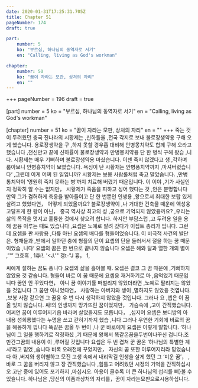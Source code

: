 ```yaml
---
date: 2020-01-31T17:25:31.705Z
title: Chapter 51
pageNumber: 174
draft: true

part:
    number: 5
    ko: "부르심, 하나님의 동역자로 서기"
    en: "Calling, living as God's workman"

chapter:
    number: 50
    ko: "꿈이 자라는 모관, 상처의 자리"
    en: ""
---
```

+++
pageNumber = 196
draft = true

[part]
number = 5
ko = "부르심, 하나님의 동역자로 서기"
en = "Calling, living as God's workman"

[chapter]
number = 51
ko = "꿈이 자라는 모판, 상처의 자리"
en = ""
+++
죽는 것이 두려웠던 충국 진나라의 시황제는 ,신하틀율 ,전국 각지로 보내 불로장생약용 구해 오게 했습니다. 용로장생약을 구 ,하지 못할 경우홉 대비해 안병몽치약도 합께 구해 오라고 했습니다 ,천신만고 끝에 신하률이 불로장생약과 만병몽치약융 단 한 병씩 구해 왔습 ,니다. 시황제는 매우 기뻐하며 불로장생약용 마셨습니다. 이젠 죽지 않겠다고 생 ,각하며 룹아보니 안병흉치약이 보였습니다. 욕싱이 난 시황채는 안병풍치약까지 ,마셔버렸습니다‘ ,그련데 이게 어찌 된 일입니까? 시황제는 보몽 사람롤처럽 축고 말았숨니다. ,만병통치약이 ‘영원히 죽지 못하는 병’까지 치료해 버렸기 때운입니다. 이 이야 ,기가 사실인지 정확히 알 수는 없지만， 시황제가 죽옴을 피하고 싱어 했다는 것 ,안은 분명합니다 만약 그가 겸허하게 축응을 받아들이고 단 한 번뿐인 인생용 ,왕으로서 최대한 보랍 있게 살려고 했었다연， 어떻게 되었올까요? 불로장생약이 ,나 거대한 건축물 때운에 액성융 고달프게 한 왕이 아닌， 중국 역사상 최고의 성 ,궁으로 기억되지 않았융까요? ,우리는 삶의 목적을 멋지고 훌륭한 것에서 찾으려 합니다. 하지안 부담스럽 ,고 두려용 일을 용해 꿈융 이루는 때도 있습니다 ,요셉은 노예로 팔려 갔다가 이집트 총리가 핍니다. 그런데 요셉을 판 사랑용 ,다릎 아닌 요셉의 배다를 형돌이었습니다. 이 비극적 사건의 발단은. 형채들과 ,받에서 일하던 충에 형플의 단이 요셉의 단을 둘러서서 절을 하는 꿈 때문이었습 ,니다‘ 요셉의 꿈은 한 번으로 끝나지 않습니다 요셉은 해와 달과 열한 개의 별이 ,”’” 그효흑 , 1휴í!. '<J.'" 갱t-"J 흉， 1,

씨에게 절하는 꿈도 풍니다 요셉의 삶을 흘아볼 때. 요셉은 결코 그 꿈 때운에 ,기뻐하지 않았용 것 같습니다. 형들이 바로 이 꿈 때문에 요셉융 재거하기로 마 ,음억었기 때문입니다 꿈안 안 꾸었다연， 아니 꿈 이야기률 떠벌리지 않았더라면 ,노예로 팔리지는 않았을 것입니다 그 꿈만 아니었다연， 사랑하는 아버지와 생이 ,멸하지도 않았융 것엽니다. ,보봉 사람 같으연 그 꿈융 우 번 다시 생각하지 않았을 것입니다. 그러나 요 ,셉은 이 꿈올 잊지 않습니다. 싸!의 인생까지 망가뜨린 꿈이었지만， 가슴속에 ,고이 간직했습니다. 어쩌연 꿈이 이루어지기읍 바라며 살았을지도 모릅니다， ,심지어 요셉은 보디방의 아내용 성희룡했다는 누명을 쓰고 갇히기까지 했습 ,니다 그러나 우연한 기회에 바로의 꿈을 해몽하게 핍니다 똑같은 꿈올 두 번이 ,나 꾼 바로에게 요셉은 이렇게 말합니다. ‘하나님이 그 일올 행하기로 작정하셨 ,기 때문에 왕께서 똑같온꿈을두번이나꾸신 겁니다.조만간그꿈의 내용이 이 ,루어질 것입니다 요셉은 두 번 겹쳐 꾼 꿈온 ‘하나님의 특별한 계시’라고 믿었 ,습니다 비록 오래전에 꾸었지만， 자신의 꿈 또한 이루어지리라 믿었습니다 아 ,버지와 생이별하고 모진 고생 속에서 내리막길 인생을 살게 했던 그 ‘미운 꿈’， ,바로 그 꿈을 버리지 않고 장 간직했습니다 ,힘틀고 어려웠던 시정의 기억을 간직하십시오 고난 중에 있어도 포기하지 ,마십시오. 아용이 클수록 더 큰 하나님의 섭리를 뻐}볼 수 있슐니다. 하나님은 ,당신의 이픔과상처의 자리를，꿈이 자라는모판으로시용하십니다.
